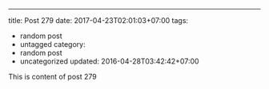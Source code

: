 ---
title: Post 279
date: 2017-04-23T02:01:03+07:00
tags:
  - random post
  - untagged
category:
  - random post
  - uncategorized
updated: 2016-04-28T03:42:42+07:00

This is content of post 279